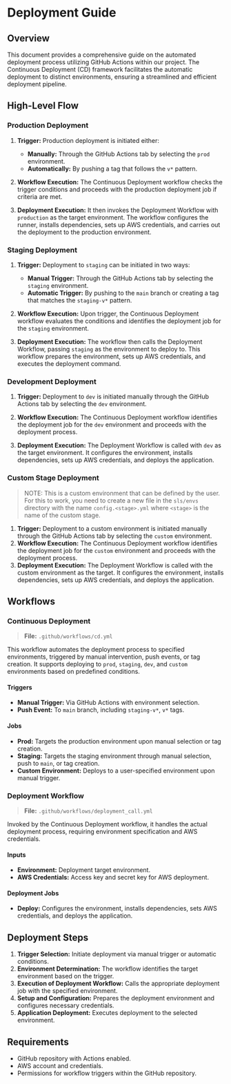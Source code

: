 # Deployment Guide

## Overview

This document provides a comprehensive guide on the automated deployment process utilizing GitHub Actions within our project. The Continuous Deployment (CD) framework facilitates the automatic deployment to distinct environments, ensuring a streamlined and efficient deployment pipeline.

## High-Level Flow

### Production Deployment

1. **Trigger:** Production deployment is initiated either:

   - **Manually:** Through the GitHub Actions tab by selecting the `prod` environment.
   - **Automatically:** By pushing a tag that follows the `v*` pattern.

2. **Workflow Execution:** The Continuous Deployment workflow checks the trigger conditions and proceeds with the production deployment job if criteria are met.

3. **Deployment Execution:** It then invokes the Deployment Workflow with `production` as the target environment. The workflow configures the runner, installs dependencies, sets up AWS credentials, and carries out the deployment to the production environment.

### Staging Deployment

1. **Trigger:** Deployment to `staging` can be initiated in two ways:

   - **Manual Trigger:** Through the GitHub Actions tab by selecting the `staging` environment.
   - **Automatic Trigger:** By pushing to the `main` branch or creating a tag that matches the `staging-v*` pattern.

2. **Workflow Execution:** Upon trigger, the Continuous Deployment workflow evaluates the conditions and identifies the deployment job for the `staging` environment.

3. **Deployment Execution:** The workflow then calls the Deployment Workflow, passing `staging` as the environment to deploy to. This workflow prepares the environment, sets up AWS credentials, and executes the deployment command.

### Development Deployment

1. **Trigger:** Deployment to `dev` is initiated manually through the GitHub Actions tab by selecting the `dev` environment.

2. **Workflow Execution:** The Continuous Deployment workflow identifies the deployment job for the `dev` environment and proceeds with the deployment process.

3. **Deployment Execution:** The Deployment Workflow is called with `dev` as the target environment. It configures the environment, installs dependencies, sets up AWS credentials, and deploys the application.

### Custom Stage Deployment

> NOTE: This is a custom environment that can be defined by the user. For this to work, you need to create a new file in the `sls/envs` directory with the name `config.<stage>.yml` where `<stage>` is the name of the custom stage.

1. **Trigger:** Deployment to a custom environment is initiated manually through the GitHub Actions tab by selecting the `custom` environment.
2. **Workflow Execution:** The Continuous Deployment workflow identifies the deployment job for the `custom` environment and proceeds with the deployment process.
3. **Deployment Execution:** The Deployment Workflow is called with the custom environment as the target. It configures the environment, installs dependencies, sets up AWS credentials, and deploys the application.

## Workflows

### Continuous Deployment

> **File:** `.github/workflows/cd.yml`

This workflow automates the deployment process to specified environments, triggered by manual intervention, push events, or tag creation. It supports deploying to `prod`, `staging`, `dev`, and `custom` environments based on predefined conditions.

#### Triggers

- **Manual Trigger:** Via GitHub Actions with environment selection.
- **Push Event:** To `main` branch, including `staging-v*`, `v*` tags.

#### Jobs

- **Prod:** Targets the production environment upon manual selection or tag creation.
- **Staging:** Targets the staging environment through manual selection, push to `main`, or tag creation.
- **Custom Environment:** Deploys to a user-specified environment upon manual trigger.

### Deployment Workflow

> **File:** `.github/workflows/deployment_call.yml`

Invoked by the Continuous Deployment workflow, it handles the actual deployment process, requiring environment specification and AWS credentials.

#### Inputs

- **Environment:** Deployment target environment.
- **AWS Credentials:** Access key and secret key for AWS deployment.

#### Deployment Jobs

- **Deploy:** Configures the environment, installs dependencies, sets AWS credentials, and deploys the application.

## Deployment Steps

1. **Trigger Selection:** Initiate deployment via manual trigger or automatic conditions.
2. **Environment Determination:** The workflow identifies the target environment based on the trigger.
3. **Execution of Deployment Workflow:** Calls the appropriate deployment job with the specified environment.
4. **Setup and Configuration:** Prepares the deployment environment and configures necessary credentials.
5. **Application Deployment:** Executes deployment to the selected environment.

## Requirements

- GitHub repository with Actions enabled.
- AWS account and credentials.
- Permissions for workflow triggers within the GitHub repository.
